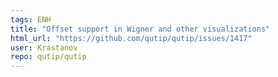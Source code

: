 ```yaml
---
tags: ENH
title: "Offset support in Wigner and other visualizations"
html_url: "https://github.com/qutip/qutip/issues/1417"
user: Krastanov
repo: qutip/qutip
---
```


